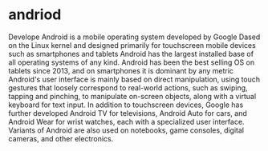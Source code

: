 # andriod
Develope
Android is a mobile operating system developed by Google
Dased on the Linux kernel and designed primarily for touchscreen mobile devices such as smartphones and tablets
Android has the largest installed base of all operating systems of any kind.
Android has been the best selling OS on tablets since 2013, and on smartphones it is dominant by any metric
Android's user interface is mainly based on direct manipulation, using touch gestures that loosely correspond to real-world actions, such as swiping, tapping and pinching, to manipulate on-screen objects, along with a virtual keyboard for text input.
In addition to touchscreen devices, Google has further developed Android TV for televisions, Android Auto for cars, and Android Wear for wrist watches, each with a specialized user interface.
Variants of Android are also used on notebooks, game consoles, digital cameras, and other electronics.

